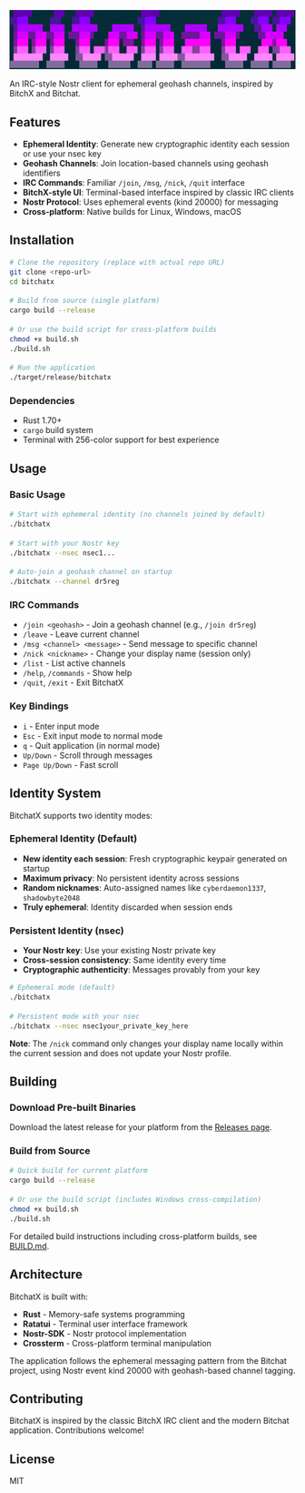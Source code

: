 ![BitchatX](bitchatx.png)

An IRC-style Nostr client for ephemeral geohash channels, inspired by BitchX and Bitchat.

## Features

- **Ephemeral Identity**: Generate new cryptographic identity each session or use your nsec key
- **Geohash Channels**: Join location-based channels using geohash identifiers  
- **IRC Commands**: Familiar `/join`, `/msg`, `/nick`, `/quit` interface
- **BitchX-style UI**: Terminal-based interface inspired by classic IRC clients
- **Nostr Protocol**: Uses ephemeral events (kind 20000) for messaging
- **Cross-platform**: Native builds for Linux, Windows, macOS

## Installation

```bash
# Clone the repository (replace with actual repo URL)
git clone <repo-url>
cd bitchatx

# Build from source (single platform)
cargo build --release

# Or use the build script for cross-platform builds
chmod +x build.sh
./build.sh

# Run the application
./target/release/bitchatx
```

### Dependencies
- Rust 1.70+ 
- `cargo` build system
- Terminal with 256-color support for best experience

## Usage

### Basic Usage
```bash
# Start with ephemeral identity (no channels joined by default)
./bitchatx

# Start with your Nostr key
./bitchatx --nsec nsec1...

# Auto-join a geohash channel on startup
./bitchatx --channel dr5reg
```

### IRC Commands
- `/join <geohash>` - Join a geohash channel (e.g., `/join dr5reg`)  
- `/leave` - Leave current channel
- `/msg <channel> <message>` - Send message to specific channel
- `/nick <nickname>` - Change your display name (session only)
- `/list` - List active channels
- `/help`, `/commands` - Show help
- `/quit`, `/exit` - Exit BitchatX

### Key Bindings
- `i` - Enter input mode
- `Esc` - Exit input mode to normal mode
- `q` - Quit application (in normal mode)
- `Up/Down` - Scroll through messages
- `Page Up/Down` - Fast scroll

## Identity System

BitchatX supports two identity modes:

### Ephemeral Identity (Default)
- **New identity each session**: Fresh cryptographic keypair generated on startup
- **Maximum privacy**: No persistent identity across sessions  
- **Random nicknames**: Auto-assigned names like `cyberdaemon1337`, `shadowbyte2048`
- **Truly ephemeral**: Identity discarded when session ends

### Persistent Identity (nsec)
- **Your Nostr key**: Use your existing Nostr private key
- **Cross-session consistency**: Same identity every time
- **Cryptographic authenticity**: Messages provably from your key

```bash
# Ephemeral mode (default)
./bitchatx

# Persistent mode with your nsec
./bitchatx --nsec nsec1your_private_key_here
```

**Note**: The `/nick` command only changes your display name locally within the current session and does not update your Nostr profile.

## Building

### Download Pre-built Binaries
Download the latest release for your platform from the [Releases page](../../releases).

### Build from Source
```bash
# Quick build for current platform
cargo build --release

# Or use the build script (includes Windows cross-compilation)
chmod +x build.sh
./build.sh
```

For detailed build instructions including cross-platform builds, see [BUILD.md](BUILD.md).

## Architecture

BitchatX is built with:
- **Rust** - Memory-safe systems programming
- **Ratatui** - Terminal user interface framework
- **Nostr-SDK** - Nostr protocol implementation
- **Crossterm** - Cross-platform terminal manipulation

The application follows the ephemeral messaging pattern from the Bitchat project, using Nostr event kind 20000 with geohash-based channel tagging.

## Contributing

BitchatX is inspired by the classic BitchX IRC client and the modern Bitchat application. Contributions welcome!

## License

MIT